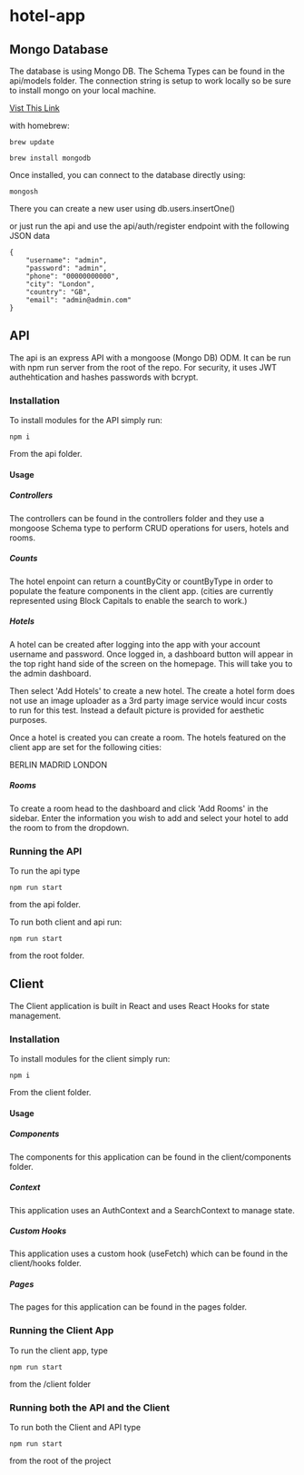 # hotel-app

## Mongo Database

The database is using Mongo DB. The Schema Types can be found in the api/models folder. The connection string is setup to work locally so be sure to install mongo on your local machine. 

[Vist This Link](https://www.mongodb.com/docs/manual/tutorial/install-mongodb-on-os-x-tarball/)

with homebrew:

```terminal
brew update
```

```terminal
brew install mongodb
```

Once installed, you can connect to the database directly using: 

```terminal 
mongosh
```

There you can create a new user using db.users.insertOne()

or just run the api and use the api/auth/register endpoint with the following JSON data

```
{
    "username": "admin",
    "password": "admin",
    "phone": "00000000000",
    "city": "London",
    "country": "GB",
    "email": "admin@admin.com"
}
```

## API

The api is an express API with a mongoose (Mongo DB) ODM. It can be run with npm run server from the root of the repo. For security, it uses JWT authehtication and hashes passwords with bcrypt. 

### Installation 
To install modules for the API simply run:

```terminal
npm i
```

From the api folder.

#### Usage

##### Controllers

The controllers can be found in the controllers folder and they use a mongoose Schema type to perform CRUD operations for users, hotels and rooms.

##### Counts
The hotel enpoint can return a countByCity or countByType in order to populate the feature components in the client app. (cities are currently represented using Block Capitals to enable the search to work.)

##### Hotels

A hotel can be created after logging into the app with your account username and password. Once logged in, a dashboard button will appear in the top right hand side of the screen on the homepage. This will take you to the admin dashboard. 

Then select 'Add Hotels' to create a new hotel. The create a hotel form does not use an image uploader as a 3rd party image service would incur costs to run for this test. Instead a default picture is provided for aesthetic purposes. 

Once a hotel is created you can create a room. The hotels featured on the client app are set for the following cities:

BERLIN
MADRID
LONDON

##### Rooms

To create a room head to the dashboard and click 'Add Rooms' in the sidebar. Enter the information you wish to add and select your hotel to add the room to from the dropdown. 

### Running the API

To run the api type

```terminal
npm run start
```

from the api folder. 

To run both client and api run: 

```terminal
npm run start 
```

from the root folder.

## Client

The Client application is built in React and uses React Hooks for state management. 


### Installation 
To install modules for the client simply run:

```terminal
npm i
```

From the client folder.


#### Usage

##### Components

The components for this application can be found in the client/components folder. 

##### Context

This application uses an AuthContext and a SearchContext to manage state.

##### Custom Hooks

This application uses a custom hook (useFetch) which can be found in the client/hooks folder.

##### Pages

The pages for this application can be found in the pages folder.

### Running the Client App

To run the client app, type 

```terminal
npm run start
```

from the /client folder

### Running both the API and the Client

To run both the Client and API type 

```terminal
npm run start
```

from the root of the project
